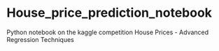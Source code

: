 # House_price_prediction_notebook
Python notebook on the kaggle competition House Prices - Advanced Regression Techniques
